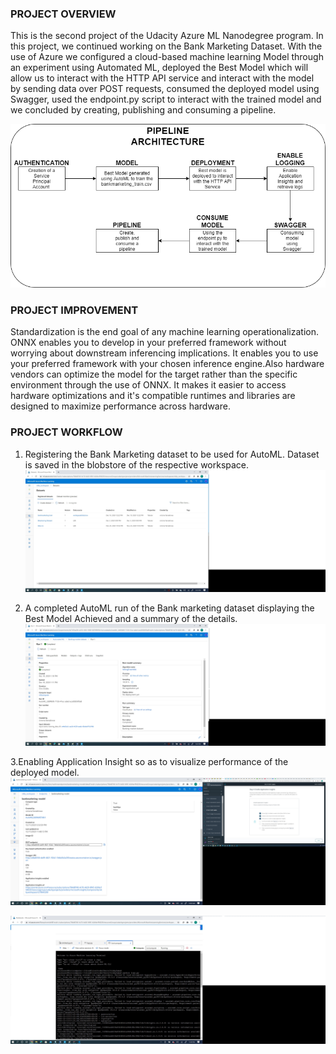 ### PROJECT OVERVIEW 
This is the second project of the Udacity Azure ML Nanodegree program. In this project, we continued working on the Bank Marketing Dataset. With the use of Azure we configured a cloud-based machine learning Model through an experiment using Automated ML, deployed the Best Model which will allow us to interact with the HTTP API service and interact with the model by sending data over POST requests, consumed the deployed model using Swagger, used the endpoint.py script to interact with the trained model and we concluded by creating, publishing and consuming a pipeline.  

![alt text](https://github.com/vikkyfama/Udacity-Project2/blob/toriabranch/ArchitecturalDiagram.png)

### PROJECT IMPROVEMENT
Standardization is the end goal of any machine learning operationalization. ONNX enables you to develop in your preferred framework without worrying about downstream inferencing implications. It enables you to use your preferred framework with your chosen inference engine.Also hardware vendors can optimize the model for the target rather than the specific environment through the use of ONNX. It makes it easier to access hardware optimizations and it's compatible runtimes and libraries are designed to maximize performance across hardware.

### PROJECT WORKFLOW
1. Registering the Bank Marketing dataset to be used for AutoML. Dataset is saved in the blobstore of the respective workspace.
![alt text](https://github.com/vikkyfama/Udacity-Project2/blob/toriabranch/Bankmarketingtrain.png)

2. A completed AutoML run of the Bank marketing dataset displaying the Best Model Achieved and a summary of the details.
![alt text](https://github.com/vikkyfama/Udacity-Project2/blob/toriabranch/AutoMLcompleted.png)

3.Enabling Application Insight so as to visualize performance of the deployed model.
![alt text](https://github.com/vikkyfama/Udacity-Project2/blob/toriabranch/ApplicationInsightEnabled.png)

![alt text](https://github.com/vikkyfama/Udacity-Project2/blob/toriabranch/Logscript1.png)

